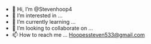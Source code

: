 - 👋 Hi, I’m @Stevenhoop4
- 👀 I’m interested in ...
- 🌱 I’m currently learning ...
- 💞️ I’m looking to collaborate on ...
- 📫 How to reach me ... Hoopessteven533@gmail.com 

<!---
Stevenhoop4/Stevenhoop4 is a ✨ special ✨ repository because its `README.md` (this file) appears on your GitHub profile.
You can click the Preview link to take a look at your changes.
--->
